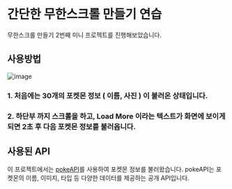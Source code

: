 # 간단한 무한스크롤 만들기 연습
무한스크롤 만들기 2번째 미니 프로젝트를 진행해보았습니다.


## 사용방법
![image](https://github.com/user-attachments/assets/82623869-bead-4caa-bfc6-31943f34ffd9)

### 1. 처음에는 30개의 포켓몬 정보 ( 이름, 사진 ) 이 불러온 상태입니다.

### 2. 하단부 까지 스크롤을 하고, Load More 이라는 텍스트가 화면에 보이게 되면 2초 후 다음 포켓몬 정보를 불러옵니다.

## 사용된 API

이 프로젝트에서는 [pokeAPI](https://pokeapi.co/)를 사용하여 포켓몬 정보를 불러왔습니다. pokeAPI는 포켓몬의 이름, 이미지, 타입 등 다양한 데이터를 제공하는 공개 API입니다. 
